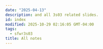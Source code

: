 ```yaml
---
date: "2025-04-13"
description: and all 3s03 related slides.
id: index
modified: 2025-10-29 02:16:05 GMT-04:00
tags:
  - sfwr3s03
title: All notes
---
```

